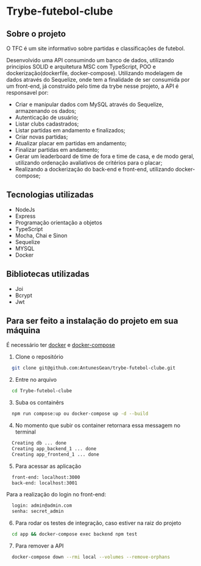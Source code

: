 # Trybe-futebol-clube


## Sobre o projeto

O TFC é um site informativo sobre partidas e classificações de futebol.

Desenvolvido uma API consumindo um banco de dados, utilizando principios SOLID e arquitetura MSC com TypeScript, POO e dockerização(dockerfile, docker-compose). Utilizando modelagem de dados através do Sequelize, onde tem a finalidade de ser consumida por um front-end, já construído pelo time da trybe nesse projeto, a API é responsavel por:

* Criar e manipular dados com MySQL através do Sequelize, armazenando os dados;
* Autenticação de usuário;
* Listar clubs cadastrados;
* Listar partidas em andamento e finalizados;
* Criar novas partidas;
* Atualizar placar em partidas em andamento;
* Finalizar partidas em andamento;
* Gerar um leaderboard de time de fora e time de casa, e de modo geral, utilizando ordenação avaliativos de critérios para o placar;
* Realizando a dockerização do back-end e front-end, utilizando docker-compose;

## Tecnologias utilizadas

* NodeJs
* Express
* Programação orientação a objetos
* TypeScript
* Mocha, Chai e Sinon
* Sequelize
* MYSQL
* Docker

## Bibliotecas utilizadas

* Joi
* Bcrypt
* Jwt

## Para ser feito a instalação do projeto em sua máquina

É necessário ter [docker](https://docs.docker.com/get-docker/) e [docker-compose](https://docs.docker.com/compose/install/)

1. Clone o repositório
```bash
  git clone git@github.com:AntunesGean/trybe-futebol-clube.git
```
2. Entre no arquivo
```bash
  cd Trybe-futebol-clube
```
3. Suba os containêrs
```bash
  npm run compose:up ou docker-compose up -d --build
```
4. No momento que subir os container retornara essa messagem no terminal
```bash
  Creating db ... done
  Creating app_backend_1 ... done
  Creating app_frontend_1 ... done
```
5. Para acessar as aplicação
```bash
  front-end: localhost:3000
  back-end: localhost:3001
```
  Para a realização do login no front-end:
```bash
  login: admin@admin.com
  senha: secret_admin
```
6. Para rodar os testes de integração, caso estiver na raiz do projeto
```bash
  cd app && docker-compose exec backend npm test
```
7. Para remover a API
```bash
  docker-compose down --rmi local --volumes --remove-orphans
```
